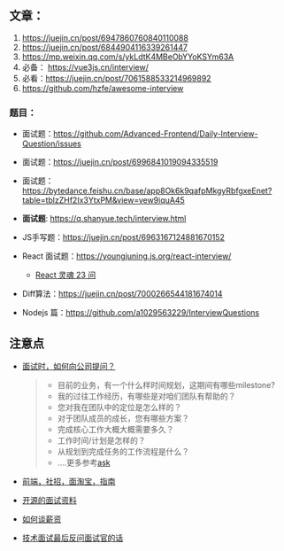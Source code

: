## 文章：

1. https://juejin.cn/post/6947860760840110088
2. https://juejin.cn/post/6844904116339261447
3. https://mp.weixin.qq.com/s/ykLdtK4MBeObYYoKSYm63A
4. 必备： https://vue3js.cn/interview/
5. 必看：https://juejin.cn/post/7061588533214969892
6. https://github.com/hzfe/awesome-interview

### 题目：

- 面试题：https://github.com/Advanced-Frontend/Daily-Interview-Question/issues
- 面试题：https://juejin.cn/post/6996841019094335519

- 面试题： https://bytedance.feishu.cn/base/app8Ok6k9qafpMkgyRbfgxeEnet?table=tblzZHf2Ix3YtxPM&view=vew9iquA45

- **面试题**: https://q.shanyue.tech/interview.html
- JS手写题：https://juejin.cn/post/6963167124881670152
- React 面试题：https://youngjuning.js.org/react-interview/
  - [React 灵魂 23 问](https://zhuanlan.zhihu.com/p/304213203)
- Diff算法：https://juejin.cn/post/7000266544181674014
- Nodejs 篇：https://github.com/a1029563229/InterviewQuestions



## 注意点

- [面试时，如何向公司提问？](http://www.ruanyifeng.com/blog/2012/08/questions_you_need_to_ask_in_an_interview.html)

  > - 目前的业务，有一个什么样时间规划，这期间有哪些milestone?
  > - 我的过往工作经历，有哪些是对咱们团队有帮助的？
  > - 您对我在团队中的定位是怎么样的？
  > - 对于团队成员的成长，您有哪些方案？
  > - 完成核心工作大概大概需要多久？
  > - 工作时间/计划是怎样的？
  > - 从规划到完成任务的工作流程是什么？
  > - ....更多参考[ask](./ask.md)

- [前端，社招，面淘宝，指南](https://github.com/mqyqingfeng/Blog/issues/198)

- [开源的面试资料](https://github.com/yanyue404/blog/issues/157)

- [如何谈薪资](https://www.bilibili.com/video/BV1ou411f7R4)

- [技术面试最后反问面试官的话](https://github.com/yifeikong/reverse-interview-zh)

